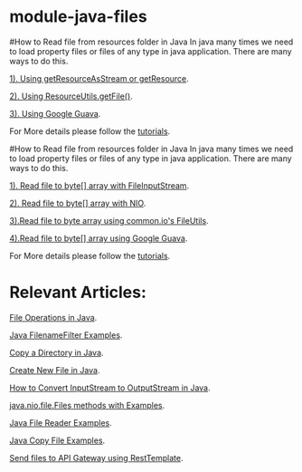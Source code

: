 # module-java-files

#How to Read file from resources folder in Java
In java many times we need to load property files or files of any type in java application. There are many ways to do this.

[1). Using getResourceAsStream or getResource](#).

[2). Using ResourceUtils.getFile()](#).

[3). Using Google Guava](#).

 For More details please follow the [tutorials](https://www.javacodestuffs.com/2020/09/read-file-from-resources-folder-in-java.html).

#How to Read file from resources folder in Java
In java many times we need to load property files or files of any type in java application. There are many ways to do this.

[1). Read file to byte[] array with FileInputStream](#).

[2). Read file to byte[] array with NIO](#).

[3).Read file to byte array using common.io's FileUtils](#).

[4).Read file to byte[] array using Google Guava](#).

 For More details please follow the [tutorials](https://www.javacodestuffs.com/2020/08/read-file-to-byte-array-in-java.html).
 
# Relevant Articles:

[File Operations in Java](https://www.javacodestuffs.com/2020/06/file-operations-in-java.html).

[Java FilenameFilter Examples](https://www.javacodestuffs.com/2020/08/java-filenamefilter-examples.html).

[Copy a Directory in Java](https://www.javacodestuffs.com/2020/08/copy-directory-in-java.html).

[Create New File in Java](https://www.javacodestuffs.com/2020/08/create-new-file-in-java.html).

[How to Convert InputStream to OutputStream in Java](https://www.javacodestuffs.com/2020/09/how-to-convert-inputstream-to.html).

[java.nio.file.Files methods with Examples](https://www.javacodestuffs.com/2020/07/java-nio-file-files-methods.html).

[Java File Reader Examples](https://www.javacodestuffs.com/2020/08/java-file-reader-examples.html).

[Java Copy File Examples](https://www.javacodestuffs.com/2020/08/java-copy-file-examples.html).

[Send files to API Gateway using RestTemplate](https://www.javacodestuffs.com/2020/06/send-file-to-api-gateway.html).
